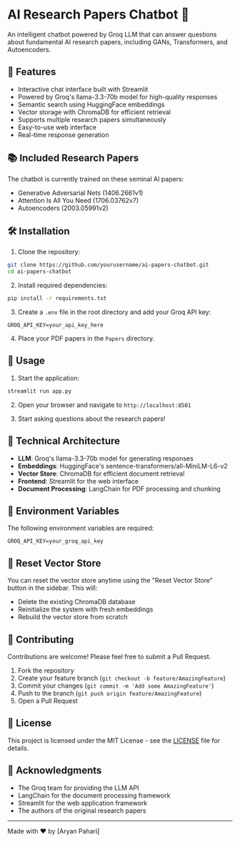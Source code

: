# AI Research Papers Chatbot 🤖

An intelligent chatbot powered by Groq LLM that can answer questions about fundamental AI research papers, including GANs, Transformers, and Autoencoders.

## 🎯 Features

- Interactive chat interface built with Streamlit
- Powered by Groq's llama-3.3-70b model for high-quality responses
- Semantic search using HuggingFace embeddings
- Vector storage with ChromaDB for efficient retrieval
- Supports multiple research papers simultaneously
- Easy-to-use web interface
- Real-time response generation

## 📚 Included Research Papers

The chatbot is currently trained on these seminal AI papers:
- Generative Adversarial Nets (1406.2661v1)
- Attention Is All You Need (1706.03762v7)
- Autoencoders (2003.05991v2)

## 🛠️ Installation

1. Clone the repository:
```bash
git clone https://github.com/yourusername/ai-papers-chatbot.git
cd ai-papers-chatbot
```

2. Install required dependencies:
```bash
pip install -r requirements.txt
```

3. Create a `.env` file in the root directory and add your Groq API key:
```env
GROQ_API_KEY=your_api_key_here
```

4. Place your PDF papers in the `Papers` directory.

## 🚀 Usage

1. Start the application:
```bash
streamlit run app.py
```

2. Open your browser and navigate to `http://localhost:8501`

3. Start asking questions about the research papers!

## 🔧 Technical Architecture

- **LLM**: Groq's llama-3.3-70b model for generating responses
- **Embeddings**: HuggingFace's sentence-transformers/all-MiniLM-L6-v2
- **Vector Store**: ChromaDB for efficient document retrieval
- **Frontend**: Streamlit for the web interface
- **Document Processing**: LangChain for PDF processing and chunking

## 📝 Environment Variables

The following environment variables are required:

```env
GROQ_API_KEY=your_groq_api_key
```

## 🔄 Reset Vector Store

You can reset the vector store anytime using the "Reset Vector Store" button in the sidebar. This will:
- Delete the existing ChromaDB database
- Reinitialize the system with fresh embeddings
- Rebuild the vector store from scratch

## 🤝 Contributing

Contributions are welcome! Please feel free to submit a Pull Request.

1. Fork the repository
2. Create your feature branch (`git checkout -b feature/AmazingFeature`)
3. Commit your changes (`git commit -m 'Add some AmazingFeature'`)
4. Push to the branch (`git push origin feature/AmazingFeature`)
5. Open a Pull Request

## 📄 License

This project is licensed under the MIT License - see the [LICENSE](LICENSE) file for details.

## 🙏 Acknowledgments

- The Groq team for providing the LLM API
- LangChain for the document processing framework
- Streamlit for the web application framework
- The authors of the original research papers


---
Made with ❤️ by [Aryan Pahari]
